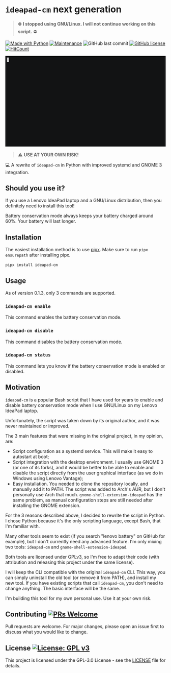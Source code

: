 # `ideapad-cm` next generation

> :no_entry: **I stopped using GNU/Linux. I will not continue working on this script.** :no_entry:

[![Made with Python](https://img.shields.io/badge/Made%20with-Python-1f425f.svg)](https://www.python.org)
[![Maintenance](https://img.shields.io/badge/Maintained%3F-no-red.svg)](https://github.com/devaminb/ideapad-cm-rewrite/graphs/commit-activity)
![GitHub last commit](https://img.shields.io/github/last-commit/devaminb/ideapad-cm-rewrite)
[![GitHub license](https://img.shields.io/github/license/devaminb/ideapad-cm-rewrite)](https://github.com/devaminb/ideapad-cm-rewrite/blob/main/LICENSE)
[![HitCount](https://hits.dwyl.com/devaminb/ideapad-cm-rewrite.svg?style=flat)](http://hits.dwyl.com/devaminb/ideapad-cm-rewrite)

![CLI Demo](cli.gif "ideapad-cm demonstration")

> :warning: **USE AT YOUR OWN RISK!**

:computer: A rewrite of `ideapad-cm` in Python with improved systemd
and GNOME 3 integration.

## Should you use it?

If you use a Lenovo IdeaPad laptop and a GNU/Linux distribution, then
you definitely need to install this tool!

Battery conservation mode always keeps your battery charged around
60%. Your battery will last longer.

## Installation

The easiest installation method is to use
[pipx](https://github.com/pypa/pipx). Make sure to run `pipx ensurepath`
after installing pipx.

```shell
pipx install ideapad-cm
```

## Usage

As of version 0.1.3, only 3 commands are supported.

### `ideapad-cm enable`

This command enables the battery conservation mode.

### `ideapad-cm disable`

This command disables the battery conservation mode.

### `ideapad-cm status`

This command lets you know if the battery conservation mode is enabled
or disabled.

## Motivation

`ideapad-cm` is a popular Bash script that I have used for years to
enable and disable battery conservation mode when I use GNU/Linux on
my Lenovo IdeaPad laptop.

Unfortunately, the script was taken down by its original author, and it
was never maintained or improved.

The 3 main features that were missing in the original project, in my
opinion, are:
- Script configuration as a systemd service. This will make it easy to
autostart at boot;
- Script integration with the desktop environment. I usually use
GNOME 3 (or one of its forks), and it would be better to be able to
enable and disable the script directly from the user graphical
interface (as we do in Windows using Lenovo Vantage);
- Easy installation. You needed to clone the repository locally, and
manually add it to PATH. The script was added to Arch's AUR, but I don't
personally use Arch that much. `gnome-shell-extension-ideapad` has the
same problem, as manual configuration steps are still needed after
installing the GNOME extension.

For the 3 reasons described above, I decided to rewrite the script
in Python. I chose Python because it's the only scripting language,
except Bash, that I'm familiar with.

Many other tools seem to exist (if you search "lenovo battery" on GitHub
for example), but I don't currently need any advanced feature. I'm
only mixing two tools: `ideapad-cm` and `gnome-shell-extension-ideapad`.

Both tools are licensed under GPLv3, so I'm free to adapt their code
(with attribution and releasing this project under the same license).

I will keep the CLI compatible with the original `ideapad-cm` CLI. This
way, you can simply uninstall the old tool (or remove it from PATH), and
install my new tool. If you have existing scripts that call `ideapad-cm`,
you don't need to change anything. The basic interface will be the same.

I'm building this tool for my own personal use. Use it at your own risk.

## Contributing [![PRs Welcome](https://img.shields.io/badge/PRs-welcome-green.svg)](https://makeapullrequest.com)
Pull requests are welcome. For major changes, please open an issue first
to discuss what you would like to change.

## License [![License: GPL v3](https://img.shields.io/badge/License-GPLv3-blue.svg)](https://www.gnu.org/licenses/gpl-3.0)
This project is licensed under the GPL-3.0 License - see the [LICENSE](LICENSE)
file for details.
